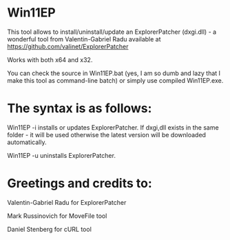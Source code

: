 # Win11EP
This tool allows to install/uninstall/update an ExplorerPatcher (dxgi.dll) - a wonderful tool from Valentin-Gabriel Radu available at https://github.com/valinet/ExplorerPatcher

Works with both x64 and x32.

You can check the source in Win11EP.bat (yes, I am so dumb and lazy that I make this tool as command-line batch) or simply use compiled Win11EP.exe.

# The syntax is as follows:

Win11EP -i installs or updates ExplorerPatcher. If dxgi,dll exists in the same folder - it will be used otherwise the latest version will be downloaded automatically.

Win11EP -u uninstalls ExplorerPatcher.

# Greetings and credits to:
Valentin-Gabriel Radu for ExplorerPatcher

Mark Russinovich for MoveFile tool

Daniel Stenberg for cURL tool

